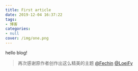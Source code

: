 ```yaml
---
title: First article
date: 2019-12-04 16:37:22
tags: 
- 博客
categories:
- null
cover: /img/one.png
---
```



hello blog!  
>再次感谢原作者创作出这么精美的主题 [@Fechin](https://github.com/Fechin/hexo-theme-diaspora) [@LoeiFy](https://github.com/LoeiFy/Diaspora )